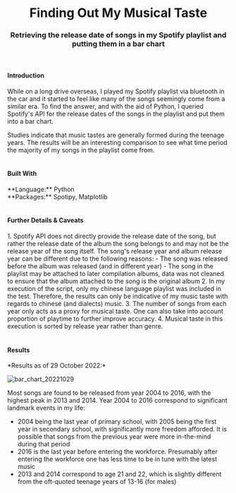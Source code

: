 <h1 align="center">Finding Out My Musical Taste</h1>
<h3 align="center">Retrieving the release date of songs in my Spotify playlist and putting them in a bar chart</h3>
<br>

<!--Introduction-->
<h4>Introduction</h4>
While on a long drive overseas, I played my Spotify playlist via bluetooth in the car and it started to feel like many of the songs seemingly come from a similar era. To find the answer, and with the aid of Python, I queried Spotify's API for the release dates of the songs in the playlist and put them into a bar chart.

Studies indicate that music tastes are generally formed during the teenage years. The results will be an interesting comparison to see what time period the majority of my songs in the playlist come from.
<br>
<br>
<!--Built With: Language and Packages-->
<h4>Built With</h4>
**Language:** Python
<br>
**Packages:** Spotipy, Matplotlib
<br>
<br>
<!--Methodology Issues-->
<h4>Further Details & Caveats</h4>
1. Spotify API does not directly provide the release date of the song, but rather the release date of the album the song belongs to and may not be the release year of the song itself. The song's release year and album release year can be different due to the following reasons:
     - The song was released before the album was released (and in different year)
     - The song in the playlist may be attached to later compilation albums, data was not cleaned to ensure that the album attached to the song is the original album
2. In my execution of the script, only my chinese language playlist was included in the test. Therefore, the results can only be indicative of my music taste with regards to chinese (and dialects) music.
3. The number of songs from each year only acts as a proxy for musical taste. One can also take into account proportion of playtime to further improve accuracy.
4. Musical taste in this execution is sorted by release year rather than genre.
<br>
<br>
<!--Results-->
<h4>Results</h4>
*Results as of 29 October 2022:*

![bar_chart_20221029](https://user-images.githubusercontent.com/60059807/198825858-33f7c544-ac9b-4d32-ae13-e51c24a5e74d.png)


Most songs are found to be released from year 2004 to 2016, with the highest peak in 2013 and 2014. Year 2004 to 2016 correspond to significant landmark events in my life:
- 2004 being the last year of primary school, with 2005 being the first year in secondary school, with significantly more freedom afforded. It is possible that songs from the previous year were more in-the-mind during that period
- 2016 is the last year before entering the workforce. Presumably after entering the workforce one has less time to be in tune with the latest music
- 2013 and 2014 correspond to age 21 and 22, which is slightly different from the oft-quoted teenage years of 13-16 (for males)
